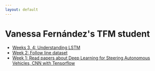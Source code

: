 ```yaml
---
layout: default
---
```

# Vanessa Fernández's TFM student

* [Weeks 3, 4: Understanding LSTM](weeks/week3_4.md)
* [Week 2: Follow line dataset](weeks/week2.md)
* [Week 1: Read papers about Deep Learning for Steering Autonomous Vehicles, CNN with Tensorflow](weeks/week1.md)

